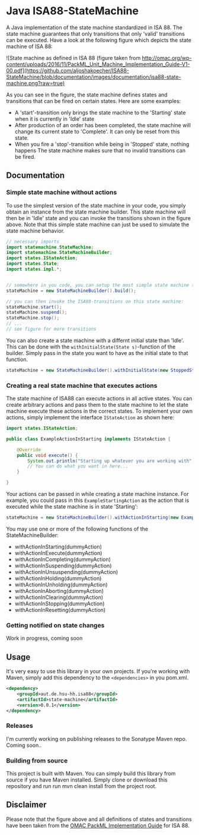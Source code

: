# Java ISA88-StateMachine
A Java implementation of the state machine standardized in ISA 88. The state machine guarantees that only transitions that only 'valid' transitions can be executed. Have a look at the following figure which depicts the state machine of ISA 88:

![State machine as defined in ISA 88 (figure taken from http://omac.org/wp-content/uploads/2016/11/PackML_Unit_Machine_Implementation_Guide-V1-00.pdf](https://github.com/aljoshakoecher/ISA88-StateMachine/blob/documentation/images/documentation/isa88-state-machine.png?raw=true)

As you can see in the figure, the state machine defines states and transitions that can be fired on certain states. Here are some examples:
* A 'start'-transition only brings the state machine to the 'Starting' state when it is currently in 'Idle' state
* After production of an order has been completed, the state machine will change its current state to 'Complete'. It can only be reset from this state. 
* When you fire a 'stop'-transition while being in 'Stopped' state, nothing happens
The state machine makes sure that no invalid transitions can be fired.

## Documentation
### Simple state machine without actions
To use the simplest version of the state machine in your code, you simply obtain an instance from the state machine builder. This state machine will then be in 'Idle' state and you can invoke the transitions shown in the figure above. Note that this simple state machine can just be used to simulate the state machine behavior.

```Java
// necessary imports
import statemachine.StateMachine;
import statemachine.StateMachineBuilder;
import states.IStateAction;
import states.State;
import states.impl.*;


// somewhere in you code, you can setup the most simple state machine (initial state will be 'Idle')
stateMachine = new StateMachineBuilder().build();

// you can then invoke the ISA88-transitions on this state machine:
stateMachine.start();
stateMachine.suspend();
stateMachine.stop();
// ...
// see figure for more transitions
```

You can also create a state machine with a differnt initial state than 'Idle'. This can be done with the `withInitialState(State s)`-function of the builder. Simply pass in the state you want to have as the initial state to that function.

```java
stateMachine = new StateMachineBuilder().withInitialState(new StoppedState()).build();
```

### Creating a real state machine that executes actions
The state machine of ISA88 can execute actions in all active states. You can create arbitrary actions and pass them to the state machine to let the state machine execute these actions in the correct states. To implement your own actions, simply implement the interface `IStateAction` as shown here:

```Java
import states.IStateAction;

public class ExampleActionInStarting implements IStateAction {

	@Override
	public void execute() {
		System.out.println("Starting up whatever you are working with");
		// You can do what you want in here...
	}

}

```

Your actions can be passed in while creating a state machine instance. For example, you could pass in this `ExampleStartingAction` as the action that is executed while the state machine is in state 'Starting':

```Java
stateMachine = new StateMachineBuilder().withActionInStarting(new ExampleActionInStarting()).build();
```

You may use one or more of the following functions of the StateMachineBuilder:
* withActionInStarting(dummyAction)
* withActionInExecute(dummyAction)
* withActionInCompleting(dummyAction)
* withActionInSuspending(dummyAction)
* withActionInUnsuspending(dummyAction)
* withActionInHolding(dummyAction)
* withActionInUnholding(dummyAction)
* withActionInAborting(dummyAction)
* withActionInClearing(dummyAction)
* withActionInStopping(dummyAction)
* withActionInResetting(dummyAction)

### Getting notified on state changes
Work in progress, coming soon


## Usage
It's very easy to use this library in your own projects. If you're working with Maven, simply add this dependency to the `<dependencies>` in you pom.xml.

```xml
<dependency>
    <groupId>aut.de.hsu-hh.isa88</groupId>
    <artifactId>state-machine</artifactId>
    <version>0.0.1</version>
</dependency>
```

### Releases
I'm currently working on publishing releases to the Sonatype Maven repo. Coming soon..

### Building from source
This project is built with Maven. You can simply build this library from source if you have Maven installed. Simply clone or download this repository and run
run mvn clean install from the project root.

## Disclaimer
Please note that the figure above and all definitions of states and transitions have been taken from the [OMAC PackML Implementation Guide](http://omac.org/wp-content/uploads/2016/11/PackML_Unit_Machine_Implementation_Guide-V1-00.pdf) for ISA 88. 
